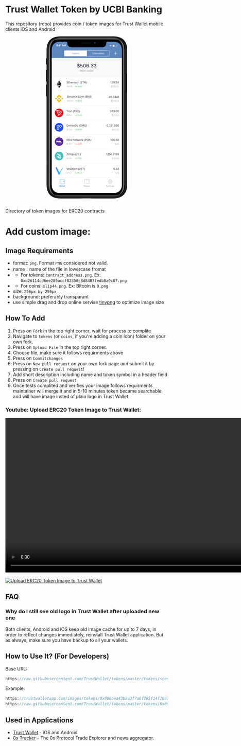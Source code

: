 # Trust Wallet Token  by UCBI Banking

This repository (repo) provides coin / token images for Trust Wallet mobile clients iOS and Android
<center><img src='https://raw.githubusercontent.com/TrustWallet/tokens/master/tutorial/trust-wallet.png'></center>

Directory of token images for ERC20 contracts

# Add custom image:
## Image Requirements
- format: `png`. Format `PNG` considered not valid.
- name：name of the file in lowercase fromat
- - For tokens: `contract_address.png`. Ex: `0xd26114cd6ee289accf82350c8d8487fedb8a0c07.png`
- - For coins: `slip44.png`. Ex: Bitcoin is `0.png`
- size: `256px by 256px`
- background: preferably transparant
- use simple drag and drop online servise [tinypng](https://tinypng.com/) to optimize image size


## How To Add
1) Press on `Fork` in the top right corner, wait for process to complite
2) Navigate to `tokens` (or `coins`, if you're adding a coin icon) folder on your own fork.
3) Press on `Upload File` in the top right corner.
4) Choose file, make sure it follows requirments above
5) Press on `Commitchanges`
6) Press on `New pull request` on your own fork page and submit it by pressing on `Create pull request`!
7) Add short description including name and token symbol in a header field
8) Press on `Create pull request`
9) Once tests complited and verifies your image follows requirments maintainer will merge it and in 5-10 minutes token became searchable and will have image insted of plain logo in Trust Wallet

### Youtube: Upload ERC20 Token Image to Trust Wallet:

<center>
<video alignwidth="720" height="480" controls>
  <source src="./tutorial/upload-token-image.mov" type="video/mp4">
</video>
</center>

[![Upload ERC20 Token Image to Trust Wallet](https://img.youtube.com/vi/EFrJT_b11m4/0.jpg)](https://www.youtube.com/watch?v=EFrJT_b11m4)


## FAQ
### Why do I still see old logo in Trust Wallet after uploaded new one  
Both clients, Android and iOS keep old image cache for up to 7 days, in order to reflect changes immediately, reinstall Trust Wallet application. But as always, make sure you have backup to all your wallets.

## How to Use It? (For Developers)
Base URL:
```js
https://raw.githubusercontent.com/TrustWallet/tokens/master/tokens/<contract_address>.png
```
Example:
```js
https://trustwalletapp.com/images/tokens/0x006bea43baa3f7a6f765f14f10a1a1b08334ef45.png
https://raw.githubusercontent.com/TrustWallet/tokens/master/tokens/0x006bea43baa3f7a6f765f14f10a1a1b08334ef45.png
```

## Used in Applications
- [Trust Wallet](https://trustwallet.com) - iOS and Android 
- [0x Tracker](https://0xtracker.com) - The 0x Protocol Trade Explorer and news aggregator.

